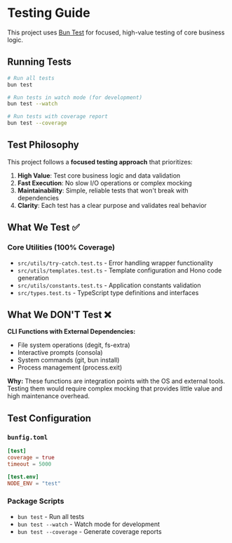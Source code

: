 # Testing Guide

This project uses [Bun Test](https://bun.sh/docs/cli/test) for focused, high-value testing of core business logic.

## Running Tests

```bash
# Run all tests
bun test

# Run tests in watch mode (for development)
bun test --watch

# Run tests with coverage report
bun test --coverage
```

## Test Philosophy

This project follows a **focused testing approach** that prioritizes:

1. **High Value**: Test core business logic and data validation
2. **Fast Execution**: No slow I/O operations or complex mocking
3. **Maintainability**: Simple, reliable tests that won't break with dependencies
4. **Clarity**: Each test has a clear purpose and validates real behavior

## What We Test ✅

### **Core Utilities** (100% Coverage)
- `src/utils/try-catch.test.ts` - Error handling wrapper functionality
- `src/utils/templates.test.ts` - Template configuration and Hono code generation
- `src/utils/constants.test.ts` - Application constants validation
- `src/types.test.ts` - TypeScript type definitions and interfaces

## What We DON'T Test ❌

**CLI Functions with External Dependencies:**
- File system operations (degit, fs-extra)
- Interactive prompts (consola)
- System commands (git, bun install)
- Process management (process.exit)

**Why:** These functions are integration points with the OS and external tools. Testing them would require complex mocking that provides little value and high maintenance overhead.

## Test Configuration

### `bunfig.toml`
```toml
[test]
coverage = true
timeout = 5000

[test.env]
NODE_ENV = "test"
```

### Package Scripts
- `bun test` - Run all tests
- `bun test --watch` - Watch mode for development
- `bun test --coverage` - Generate coverage reports

